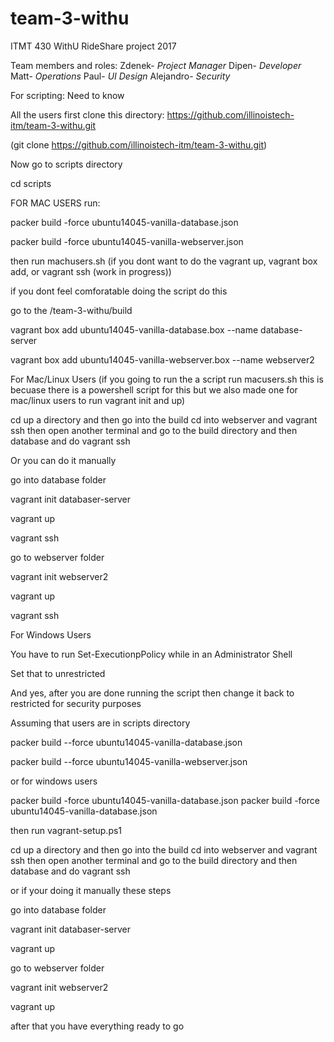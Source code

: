 # team-3-withu
ITMT 430 WithU RideShare project 2017

Team members and roles:
Zdenek- *Project Manager*
Dipen- *Developer*
Matt- *Operations*
Paul- *UI Design* 
Alejandro- *Security*


For scripting: Need to know

All the users first clone this directory:
https://github.com/illinoistech-itm/team-3-withu.git

(git clone https://github.com/illinoistech-itm/team-3-withu.git)

Now go to scripts directory

cd scripts

FOR MAC USERS run:

packer build -force ubuntu14045-vanilla-database.json

packer build -force ubuntu14045-vanilla-webserver.json

then run machusers.sh (if you dont want to do the vagrant up, vagrant box add, or vagrant ssh (work in progress))

if you dont feel comforatable doing the script do this

go to the /team-3-withu/build

vagrant box add ubuntu14045-vanilla-database.box --name database-server

vagrant box add ubuntu14045-vanilla-webserver.box --name webserver2

For Mac/Linux Users (if you going to run the a script run macusers.sh this is becuase there is a powershell script for this but we also made one for mac/linux users to run vagrant init and up)

cd up a directory and then go into the build cd into webserver and vagrant ssh
then open another terminal and go to the build directory and then database and do vagrant ssh

Or you can do it manually

go into database folder

vagrant init databaser-server

vagrant up

vagrant ssh

go to webserver folder 

vagrant init webserver2

vagrant up 

vagrant ssh

For Windows Users

You have to run Set-ExecutionpPolicy while in an Administrator Shell

Set that to unrestricted

And yes, after you are done running the script then change it back to restricted for security purposes

Assuming that users are in scripts directory

packer build --force ubuntu14045-vanilla-database.json

packer build --force ubuntu14045-vanilla-webserver.json

or for windows users 

packer build -force ubuntu14045-vanilla-database.json
packer build -force ubuntu14045-vanilla-database.json

then run vagrant-setup.ps1 

cd up a directory and then go into the build cd into webserver and vagrant ssh
then open another terminal and go to the build directory and then database and do vagrant ssh

or if your doing it manually these steps

go into database folder

vagrant init databaser-server

vagrant up

go to webserver folder 

vagrant init webserver2

vagrant up 

after that you have everything ready to go

 

